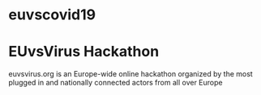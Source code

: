# euvscovid19
# EUvsVirus Hackathon
euvsvirus.org is an Europe-wide online hackathon organized by the most plugged in and nationally connected actors from all over Europe
